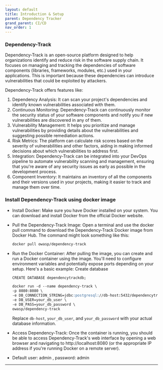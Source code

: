 ```yaml
---
layout: default
title: Introduction & Setup
parent: Dependency Tracker
grand_parent: CI/CD
nav_order: 1
---
```

### Dependency-Track
Dependency-Track is an open-source platform designed to help organizations identify and reduce risk in the software supply chain. It focuses on managing and tracking the dependencies of software components (libraries, frameworks, modules, etc.) used in your applications. This is important because these dependencies can introduce vulnerabilities that could be exploited by attackers.

Dependency-Track offers features like:
1. Dependency Analysis: It can scan your project's dependencies and identify known vulnerabilities associated with them.
2. Continuous Monitoring: Dependency-Track can continuously monitor the security status of your software components and notify you if new vulnerabilities are discovered in any of them.
3. Vulnerability Management: It helps you prioritize and manage vulnerabilities by providing details about the vulnerabilities and suggesting possible remediation actions.
4. Risk Metrics: The platform can calculate risk scores based on the severity of vulnerabilities and other factors, aiding in making informed decisions about which vulnerabilities to address first.
5. Integration: Dependency-Track can be integrated into your DevOps pipeline to automate vulnerability scanning and management, ensuring that you're aware of any security issues as early as possible in the development process.
6. Component Inventory: It maintains an inventory of all the components and their versions used in your projects, making it easier to track and manage them over time.

### Install Dependency-Track using docker image
* Install Docker: Make sure you have Docker installed on your system. You can download and install Docker from the official Docker website.
* Pull the Dependency-Track Image: Open a terminal and use the docker pull command to download the Dependency-Track Docker image from Docker Hub. The command might look something like this:
   ```markdown
   docker pull owasp/dependency-track
   ```
* Run the Docker Container: After pulling the image, you can create and run a Docker container using the image. You'll need to configure environment variables and potentially expose ports depending on your setup. Here's a basic example:
  Create database 
  ```markdown
  CREATE DATABASE dependencytrackdb;
  ```
  ```markdown
  docker run -d --name dependency-track \
  -p 8080:8080 \
  -e DB_CONNECTION_STRING=jdbc:postgresql://db-host:5432/dependencytrackdb \
  -e DB_USER=your_db_user \
  -e DB_PASS=your_db_password \
  owasp/dependency-track
  ```
  Replace `db-host`, `your_db_user`, and `your_db_password` with your actual database information.
* Access Dependency-Track: Once the container is running, you should be able to access Dependency-Track's web interface by opening a web browser and navigating to http://localhost:8080 (or the appropriate IP address if you're running Docker on a remote server).

* Default user: admin , password: admin

---



 


